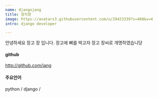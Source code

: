 ```yaml
---
name: djangojang
title: 장지창
image: https://avatars3.githubusercontent.com/u/29423339?s=460&v=4
intro: django developer

---
```



안녕하세요 장고 장 입니다. 장고에 뼈를 박고자 장고 장씨로 개명하였습니당 

####  github
http://github.com/jang

#### 주요언어 
python / django / 